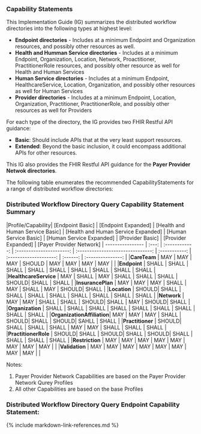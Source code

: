 ### Capability Statements
This Implementation Guide (IG) summarizes the distributed workflow directories into the following types at highest level:
- **Endpoint directories** - Includes at a minimum Endpoint and Organization resources, and possibly other resources as well.
- **Health and Humman Service directories** - Includes at a minimum Endpoint, Organization, Location, Network, Proactitioner, PractitionerRole resources, and possibly other resource as well for Health and Human Services
- **Human Service directories** - Includes at a minimum Endpoint, HealthcareService, Location, Organization, and possibly other resources as well for Human Services
- **Provider directories** - Includes at a minimum Endpoint, Location, Organization, Practitioner, PractitionerRole, and possibly other resources as well for Providers

For each type of the directory, the IG provides two FHIR Restful API guidance:
- **Basic**: Should include APIs that at the very least support resources.
- **Extended**: Beyond the basic inclusion, it could encompass additional APIs for other resources.

This IG also provides the FHIR Restful API guidance for the **Payer Provider Netwok directories**. 

The following table enumerates the recommended CapabilityStatements for a range of distributed workflow directories:
<style>
    th{border: solid 2px lightgrey;}
    td{border: solid 2px lightgrey;}
</style>

### Distributed Workflow Directory Query Capability Statement Summary

<style>
    th{border: solid 2px lightgrey;}
    td{border: solid 2px lightgrey;}
</style>

|Profile/Capability| [Endpoint Basic] | [Endpoint Expanded] | [Health and Human Service Basic] | [Health and Human Service Expanded] | [Human Service Basic] | [Human Service Expanded] | [Provider Basic] | [Provider Expanded] | [Payer Provider Network]
| ---------------- | :---: | :------------: | :----------------------: | :-------------------------------: | :-----------: | :--------------------: | :------: | :---------------: |
|**CareTeam**               |  MAY   | MAY   | MAY   | SHOULD | MAY   | MAY   | MAY   | MAY   |       |
|**Endpoint**               |  SHALL | SHALL | SHALL | SHALL  | SHALL | SHALL | SHALL | SHALL | SHALL |
|**HealthcareService**      |  MAY   | SHALL | MAY   | SHALL  | SHALL | SHALL | SHOULD| SHALL | SHALL |
|**InsurancePlan**          |  MAY   | MAY   | MAY   | SHALL  | MAY   | SHALL | MAY   | SHOULD| SHALL |
|**Location**               |  SHOULD| SHALL | SHALL | SHALL  | SHALL | SHALL | SHALL | SHALL | SHALL |
|**Network**                |  MAY   | MAY   | SHALL | SHALL  | SHOULD| SHALL | MAY   | SHOULD| SHALL |
|**Organization**           |  SHALL | SHALL | SHALL | SHALL  | SHALL | SHALL | SHALL | SHALL | SHALL |
|**OrganizationAffiliation**|  MAY   | MAY   | MAY   | SHALL  | SHOULD| SHALL | SHOULD| SAHLL | SHALL |
|**Practitioner**           |  SHOULD| SHALL | SHALL | SHALL  | MAY   | MAY   | SHALL | SHALL | SHALL |
|**PractitionerRole**       |  SHOULD| SHALL | SHOULD| SHALL  | SHOULD| SHALL | SHALL | SHALL | SHALL |
|**Restriction**            |  MAY   | MAY   | MAY   | MAY    | MAY   | MAY   | MAY   | MAY   |       |
|**Validation**             |  MAY   | MAY   | MAY   | MAY    | MAY   | MAY   | MAY   | MAY   |       |

Notes:
1. Payer Provider Network Capabilities are based on the Payer Provider Network Qurey Profiles 
2. All other Capabilities are based on the base Profiles

### Distributed Workflow Directory Query Endpoint Capability Statement:



{% include markdown-link-references.md %}
